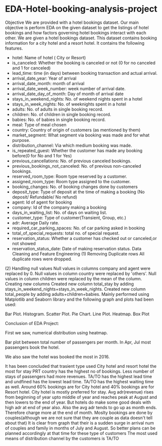 # EDA-Hotel-booking-analysis-project

Objective
We are provided with a hotel bookings dataset.
Our main objective is perform EDA on the given dataset to get the listings of hotel bookings and how factors governing hotel bookings interact with each other.
We are given a hotel bookings dataset. This dataset contains booking information for a city hotel and a resort hotel. It contains the following features.
- hotel: Name of hotel ( City or Resort)
- is_canceled: Whether the booking is canceled or not (0 for no canceled and 1 for canceled)
- lead_time: time (in days) between booking transaction and actual arrival.
- arrival_date_year: Year of arrival
- arrival_date_month: month of arrival
- arrival_date_week_number: week number of arrival date.
- arrival_date_day_of_month: Day of month of arrival date
- stays_in_weekend_nights: No. of weekend nights spent in a hotel
- stays_in_week_nights: No. of weeknights spent in a hotel
- adults: No. of adults in single booking record.
- children: No. of children in single booking record.
- babies: No. of babies in single booking record. 
- meal: Type of meal chosen 
- country: Country of origin of customers (as mentioned by them)
- market_segment: What segment via booking was made and for what purpose.
- distribution_channel: Via which medium booking was made.
- is_repeated_guest: Whether the customer has made any booking before(0 for No and 1 for 
                     Yes)
- previous_cancellations: No. of previous canceled bookings.
- previous_bookings_not_canceled: No. of previous non-canceled bookings.
- reserved_room_type: Room type reserved by a customer.
- assigned_room_type: Room type assigned to the customer.
- booking_changes: No. of booking changes done by customers
- deposit_type: Type of deposit at the time of making a booking (No deposit/ Refundable/ No refund)
- agent: Id of agent for booking
- company: Id of the company making a booking
- days_in_waiting_list: No. of days on waiting list.
- customer_type: Type of customer(Transient, Group, etc.)
- adr: Average Daily rate.
- required_car_parking_spaces: No. of car parking asked in booking
- total_of_special_requests: total no. of special request.
- reservation_status: Whether a customer has checked out or canceled,or not showed 
- reservation_status_date: Date of making reservation status.
Data Cleaning and Feature Engineering
(1) Removing Duplicate rows
All duplicate rows were dropped.

(2) Handling null values
Null values in columns company and agent were replaced by 0.
Null values in column country were replaced by 'others'.
Null values in column children were replaced by the mean of the column.
 Creating new columns
Created new column total_stay by adding stays_in_weekend_nights+stays_in_week_nights.
Created new column total_people by adding adults+children+babies.
Mainly performed using Matplotlib and Seaborn library and the following graph and plots had been used:

Bar Plot.
Histogram.
Scatter Plot.
Pie Chart.
Line Plot.
Heatmap.
Box Plot

Conclusion of EDA Project:

First we saw, numerical distribution using heatmap. 

Bar plot between total number of passengers per month. In Apr, Jul most passengers book the hotel.

We also saw the hotel was booked the most in 2016.

It has been concluded that trasient type used City hotel and resort hotel the most for stay
PRT country has the highest no of bookings. 
Less number of stays of passengers had more revenues.
TA/TO has the highest lead time and undfined has the lowest lead time.
TA/TO has the highest waiting time as well.
Around 60% bookings are for City hotel and 40% bookings are for Resort hotel.
City hotel is mostly preferred for stay.
Avg adr(revenue) rises from beginning of year upto middle of year and reaches peak at August and then lowers
to the end of year. But hotels do make some good deals with high adr at end of year also.
Also the avg adr tends to go up as month ends. Therefore charge more at the end of month.
Moslty bookings are done by couples(although we are not sure that they are couple as data doesn't tell about that)
It is clear from graph that their is a sudden surge in arrival num of couples and family in months of July and August. So better plans can be planned accordingly at that time for these type of customers
The most used means of distribution channel by the customers is TA/TO

